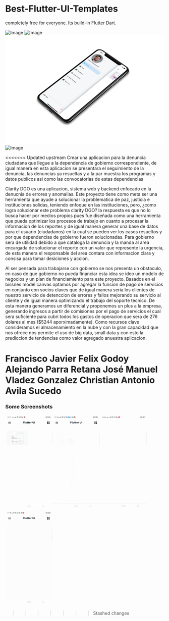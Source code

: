 # Best-Flutter-UI-Templates
completely free for everyone. Its build-in Flutter Dart.

![Image](best_flutter_ui_templates/assets/hotel/hotel_booking.png)
![Image](best_flutter_ui_templates/assets/fitness_app/fitness_app.png)
![Image](images/custom_drawer.png)
![Image](best_flutter_ui_templates/assets/design_course/design_course.png)

<<<<<<< Updated upstream
Crear una aplicacion para la denuncia ciudadana que llegue a la dependencia de gobierno correspondiente, de igual manera en esta aplicacion se presentara el seguimiento de la denuncia, las denuncias ya resueltas y a la par muestra los programas y datos publicos asi como las convocatorias de estas dependencias

Clarity DGO es una aplicacion, sistema web y backend enfocado en la denucnia de errores y anomalias. Este proyecto tiene como meta ser una herramienta que ayude a solucionar la problematica de paz, justicia e instituciones solidas, teniendo enfoque en las instituciones, pero, ¿como logra solucionar este problema clarity DGO? la respuesta es que no lo busca hacer por medios propios pues fue diseñada como una herramienta que pueda optimizar los procesos de trabajo en cuanto a procesar la informacion de los reportes y de igual manera generar una base de datos para el usuario (ciudadanos) en la cual se pueden ver los casos resueltos y por que dependencias de gobierno fueron solucionadas. Para gobierno sera de utilidad debido a que cataloga la denuncia y la manda al area encargada de solucionar el reporte con un valor que represente la urgencia, de esta manera el responsable del area contara con informacion clara y consisa para tomar desiciones y accion. 

Al ser pensada para trabajarse con gobierno se nos presenta un obstaculo, en caso de que gobierno no pueda financiar esta idea se ideo un modelo de negocios y un plan de financiamiento para este proyecto. Basados en el bissnes model canvas optamos por agregar la funcion de pago de servicios en conjunto con socios claves que de igual manera seria los clientes de nuestro servicio de detenccion de errores y fallos mejorando su servicio al cliente y de igual manera optimizando el trabajo del soporte tecnico. De esta manera generamos un diferencial y proponemos un plus a la empresa, generando ingresos a partir de comisiones por el pago de servicios el cual sera suficiente para cubri todos los gastos de operacion que sera de 276 dolares al mes ($5244 aporximadamente). Como recursos clave consideramos el almacenamiento en la nube y con la gran capacidad que nos ofrece nos permite el uso de big data, small data y con esto la prediccion de tendencias como valor agregado anuestra aplicacion.

Francisco Javier Felix Godoy
Alejando Parra Retana
José Manuel Vladez Gonzalez
Christian Antonio Avila Sucedo
=======
### Some Screenshots

<img src="images/hotel_booking.gif" height="300em"><img src="images/custom_drawer.gif" height="300em"><img src="images/fitness_app.gif" height="300em" /> <img src="images/design_course.gif" height="300em" />
>>>>>>> Stashed changes
